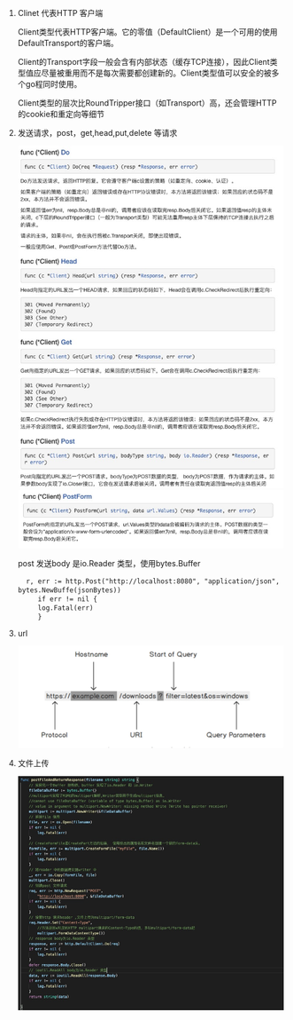 1. Clinet 代表HTTP 客户端

   Client类型代表HTTP客户端。它的零值（DefaultClient）是一个可用的使用DefaultTransport的客户端。

   Client的Transport字段一般会含有内部状态（缓存TCP连接），因此Client类型值应尽量被重用而不是每次需要都创建新的。Client类型值可以安全的被多个go程同时使用。

   Client类型的层次比RoundTripper接口（如Transport）高，还会管理HTTP的cookie和重定向等细节

2. 发送请求，post，get,head,put,delete 等请求

   ![image](../../assets/client-send.jpg)
   ![image](../../assets/client-post.jpg)

   post 发送body 是io.Reader 类型，使用bytes.Buffer

         r, err := http.Post("http://localhost:8080", "application/json", bytes.NewBuffe(jsonBytes))
            if err != nil {
            log.Fatal(err)
            }

3. url

   ![image](../../assets/url.jpg)

4. 文件上传

   ![image](../../assets/uploadfile.jpg)